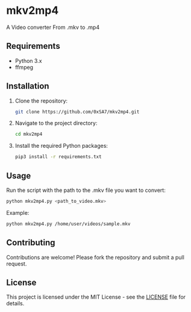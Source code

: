 # mkv2mp4

A Video converter From .mkv to .mp4

## Requirements

- Python 3.x
- ffmpeg

## Installation

1. Clone the repository:
    ```sh
    git clone https://github.com/0xSA7/mkv2mp4.git
    ```
2. Navigate to the project directory:
    ```sh
    cd mkv2mp4
    ```
3. Install the required Python packages:
    ```sh
    pip3 install -r requirements.txt
    ```

## Usage

Run the script with the path to the .mkv file you want to convert:
```sh
python mkv2mp4.py <path_to_video.mkv>
```

Example:
```sh
python mkv2mp4.py /home/user/videos/sample.mkv
```

## Contributing

Contributions are welcome! Please fork the repository and submit a pull request.

## License

This project is licensed under the MIT License - see the [LICENSE](LICENSE) file for details.
